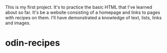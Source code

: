 This is my first project. It's to practice the basic HTML that I've
learned about so far. It's be a website consisting of a homepage and
links to pages with recipes on them. I'll have demonstrated a
knowledge of text, lists, links and images.

# odin-recipes